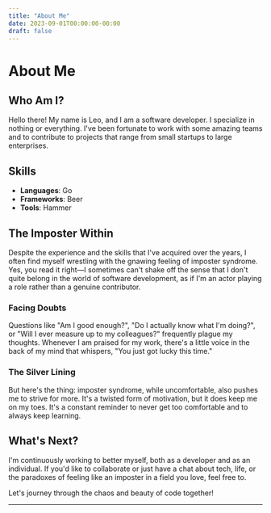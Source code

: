 ```yaml
---
title: "About Me"
date: 2023-09-01T00:00:00-00:00
draft: false
---
```


# About Me

## Who Am I?

Hello there! My name is Leo, and I am a software developer. I specialize in nothing or everything. I've been fortunate to work with some amazing teams and to contribute to projects that range from small startups to large enterprises.


## Skills

- **Languages**: Go
- **Frameworks**: Beer
- **Tools**: Hammer

## The Imposter Within

Despite the experience and the skills that I've acquired over the years, I often find myself wrestling with the gnawing feeling of imposter syndrome. Yes, you read it right—I sometimes can't shake off the sense that I don't quite belong in the world of software development, as if I'm an actor playing a role rather than a genuine contributor.

### Facing Doubts

Questions like "Am I good enough?", "Do I actually know what I'm doing?", or "Will I ever measure up to my colleagues?" frequently plague my thoughts. Whenever I am praised for my work, there's a little voice in the back of my mind that whispers, "You just got lucky this time."

### The Silver Lining

But here's the thing: imposter syndrome, while uncomfortable, also pushes me to strive for more. It's a twisted form of motivation, but it does keep me on my toes. It's a constant reminder to never get too comfortable and to always keep learning. 

## What's Next?

I'm continuously working to better myself, both as a developer and as an individual. If you'd like to collaborate or just have a chat about tech, life, or the paradoxes of feeling like an imposter in a field you love, feel free to.

Let's journey through the chaos and beauty of code together!

---
